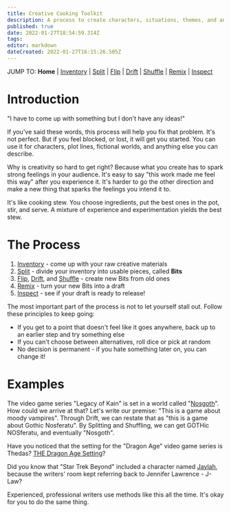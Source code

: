 ```yaml
---
title: Creative Cooking Toolkit
description: A process to create characters, situations, themes, and anything else, just from a few starting points
published: true
date: 2022-01-27T18:54:59.314Z
tags: 
editor: markdown
dateCreated: 2022-01-27T16:15:26.505Z
---
```


JUMP TO: **Home** | [Inventory](/cct/inventory) | [Split](/cct/split) | [Flip](/cct/flip) | [Drift](/cct/drift) | [Shuffle](/cct/shuffle) | [Remix](/cct/remix) | [Inspect](/cct/inspect)

# Introduction
"I have to come up with something but I don't have any ideas!"

If you've said these words, this process will help you fix that problem. It's not perfect. But if you feel blocked, or lost, it will get you started. You can use it for characters, plot lines, fictional worlds, and anything else you can describe.

Why is creativity so hard to get right? Because what you create has to spark strong feelings in your audience. It's easy to say "this work made me feel this way" after you experience it. It's harder to go the other direction and make a new thing that sparks the feelings you intend it to.

It's like cooking stew. You choose ingredients, put the best ones in the pot, stir, and serve. A mixture of experience and experimentation yields the best stew.

# The Process

1. [Inventory](/cct/inventory) - come up with your raw creative materials
2. [Split](/cct/split) - divide your inventory into usable pieces, called **Bits**
3. [Flip](/cct/flip), [Drift](/cct/drift), and [Shuffle](/cct/shuffle) - create new Bits from old ones
4. [Remix](/cct/remix) - turn your new Bits into a draft
5. [Inspect](/cct/inspect) - see if your draft is ready to release!

The most important part of the process is not to let yourself stall out. Follow these principles to keep going:

* If you get to a point that doesn't feel like it goes anywhere, back up to an earlier step and try something else
* If you can't choose between alternatives, roll dice or pick at random
* No decision is permanent - if you hate something later on, you can change it!

# Examples

The video game series "Legacy of Kain" is set in a world called "[Nosgoth](https://legacyofkain.fandom.com/wiki/Nosgoth)". How could we arrive at that? Let's write our premise: "This is a game about moody vampires". Through Drift, we can restate that as "this is a game about Gothic Nosferatu". By Splitting and Shuffling, we can get GOTHic NOSferatu, and eventually "Nosgoth".

Have you noticed that the setting for the "Dragon Age" video game series is Thedas? [THE Dragon Age Setting](https://www.gamespot.com/articles/dragon-age-thedas-just-stands-for-the-dragon-age-setting/1100-6499396/)?

Did you know that "Star Trek Beyond" included a character named [Jaylah](https://www.usatoday.com/story/life/entertainthis/2016/07/14/jennifer-lawrence-jlaw-jaylah-star-trek-beyond/87088456/), because the writers' room kept referring back to Jennifer Lawrence - J-Law?

Experienced, professional writers use methods like this all the time. It's okay for you to do the same thing.